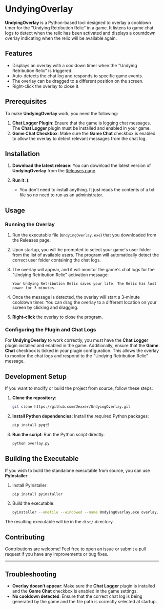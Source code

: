 # UndyingOverlay

**UndyingOverlay** is a Python-based tool designed to overlay a cooldown timer for the "Undying Retribution Relic" in a game. It listens to game chat logs to detect when the relic has been activated and displays a countdown overlay indicating when the relic will be available again.

## Features

- Displays an overlay with a cooldown timer when the "Undying Retribution Relic" is triggered.
- Auto-detects the chat log and responds to specific game events.
- The overlay can be dragged to a different position on the screen.
- Right-click the overlay to close it.

## Prerequisites

To make **UndyingOverlay** work, you need the following:

<!-- 1. **Python**: The project is built using Python 3.x, so you need to have Python installed on your system. -->

1. **Chat Logger Plugin**: Ensure that the game is logging chat messages. The **Chat Logger** plugin must be installed and enabled in your game.
2. **Game Chat Checkbox**: Make sure the **Game Chat** checkbox is enabled to allow the overlay to detect relevant messages from the chat log.

## Installation

1. **Download the latest release**:
   You can download the latest version of **UndyingOverlay** from the [Releases page](https://github.com/Jexxer/UndyingOverlay/releases).
2. **Run it :)**:

   - You don't need to install anything. It just reads the contents of a txt file so no need to run as an administrator.

## Usage

### Running the Overlay

1. Run the executable file (`UndyingOverlay.exe`) that you downloaded from the Releases page.
2. Upon startup, you will be prompted to select your game's user folder from the list of available users. The program will automatically detect the correct user folder containing the chat logs.
3. The overlay will appear, and it will monitor the game's chat logs for the "Undying Retribution Relic" activation message:

   ```
   Your Undying Retribution Relic saves your life. The Relic has lost power for 3 minutes.
   ```

4. Once the message is detected, the overlay will start a 3-minute cooldown timer. You can drag the overlay to a different location on your screen by clicking and dragging.

5. **Right-click** the overlay to close the program.

### Configuring the Plugin and Chat Logs

For **UndyingOverlay** to work correctly, you must have the **Chat Logger** plugin installed and enabled in the game. Additionally, ensure that the **Game Chat** checkbox is ticked in your plugin configuration. This allows the overlay to monitor the chat logs and respond to the "Undying Retribution Relic" message.

## Development Setup

If you want to modify or build the project from source, follow these steps:

1. **Clone the repository**:

   ```bash
   git clone https://github.com/Jexxer/UndyingOverlay.git
   ```

2. **Install Python dependencies**:
   Install the required Python packages:

   ```bash
   pip install pyqt5
   ```

3. **Run the script**:
   Run the Python script directly:

   ```bash
   python overlay.py
   ```

## Building the Executable

If you wish to build the standalone executable from source, you can use **PyInstaller**:

1. Install PyInstaller:

   ```bash
   pip install pyinstaller
   ```

2. Build the executable:
   ```bash
   pyinstaller --onefile --windowed --name UndyingOverlay.exe overlay.py
   ```

The resulting executable will be in the `dist/` directory.

## Contributing

Contributions are welcome! Feel free to open an issue or submit a pull request if you have any improvements or bug fixes.

<!-- ## License

This project is licensed under the MIT License. See the [LICENSE](LICENSE) file for details. -->

---

## Troubleshooting

- **Overlay doesn’t appear**: Make sure the **Chat Logger** plugin is installed and the **Game Chat** checkbox is enabled in the game settings.
- **No cooldown detected**: Ensure that the correct chat log is being generated by the game and the file path is correctly selected at startup.
